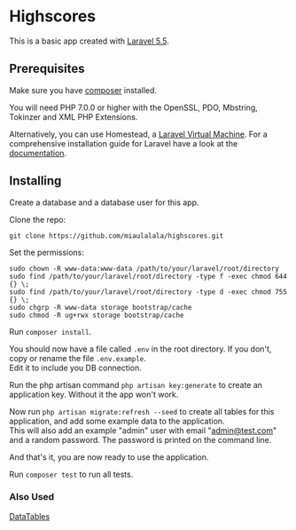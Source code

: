 # Highscores


This is a basic app created with [Laravel 5.5](https://github.com/laravel).


## Prerequisites


Make sure you have [composer](https://getcomposer.org/) installed.

You will need PHP 7.0.0 or higher with the OpenSSL, PDO, Mbstring, Tokinzer and XML PHP Extensions.

Alternatively, you can use Homestead, a [Laravel Virtual Machine](https://laravel.com/docs/5.5/homestead).
For a comprehensive installation guide for Laravel have a look at the [documentation](https://laravel.com/docs/5.5/installation).


## Installing


Create a database and a database user for this app.

Clone the repo:

    git clone https://github.com/miaulalala/highscores.git

Set the permissions:

    sudo chown -R www-data:www-data /path/to/your/laravel/root/directory
    sudo find /path/to/your/laravel/root/directory -type f -exec chmod 644 {} \;
    sudo find /path/to/your/laravel/root/directory -type d -exec chmod 755 {} \;
    sudo chgrp -R www-data storage bootstrap/cache
    sudo chmod -R ug+rwx storage bootstrap/cache

Run `composer install`.

You should now have a file called `.env` in the root directory. If you don't, copy or rename the file `.env.example`.  
Edit it to include you DB connection.

Run the php artisan command `php artisan key:generate` to create an application key. Without it the app won't work.

Now run `php artisan migrate:refresh --seed` to create all tables for this application, and add some example data to the application.  
This will also add an example "admin" user with email "admin@test.com" and a random password. The password is printed on the command line.

And that's it, you are now ready to use the application.

Run `composer test` to run all tests.


### Also Used

[DataTables](https://datatables.net/)
